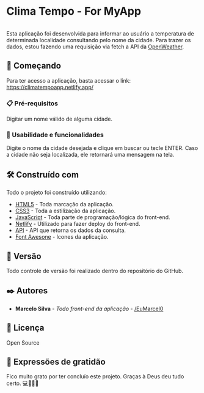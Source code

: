 # Clima Tempo - For MyApp

<img srs='assets/images/print.png'>

Esta aplicação foi desenvolvida para informar ao usuário a temperatura de determinada localidade consultando pelo nome da cidade. 
Para trazer os dados, estou fazendo uma requisição via fetch a API da [OpenWeather](https://openweathermap.org/api).

## 🚀 Começando

Para ter acesso a aplicação, basta acessar o link: https://climatempoapp.netlify.app/

### 📋 Pré-requisitos

Digitar um nome válido de alguma cidade.

### 🎥 Usabilidade e funcionalidades

Digite o nome da cidade desejada e clique em buscar ou tecle ENTER. Caso a cidade não seja localizada, ele retornará uma mensagem na tela.

## 🛠️ Construído com

Todo o projeto foi construído utilizando:

* [HTML5](https://developer.mozilla.org/pt-BR/docs/Web/HTML) - Toda marcação da aplicação.
* [CSS3](https://developer.mozilla.org/pt-BR/docs/Web/CSS) - Toda a estilização da aplicação.
* [JavaScript](https://developer.mozilla.org/pt-BR/docs/Web/JavaScript) - Toda parte de programação/lógica do front-end.
* [Netlify](https://www.netlify.com/) - Utilizado para fazer deploy do front-end.
* [API](https://openweathermap.org/api) - API que retorna os dados da consulta.
* [Font Awesone](https://kit.fontawesome.com) - Icones da aplicação.


## 📌 Versão

Todo controle de versão foi realizado dentro do repositório do GitHub.

## ✒️ Autores

* **Marcelo Silva** - *Todo front-end da aplicação* - [/EuMarcel0](https://github.com/EuMarcel0)

## 📄 Licença

Open Source

## 🎁 Expressões de gratidão

Fico muito grato por ter concluío este projeto. Graças à Deus deu tudo certo.
💻🚀😊😊
